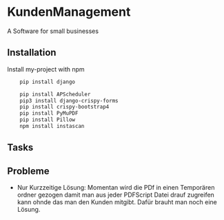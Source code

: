 
# KundenManagement

A Software for small businesses

## Installation

Install my-project with npm

```bash
    pip install django

    pip install APScheduler
    pip3 install django-crispy-forms
    pip install crispy-bootstrap4
    pip install PyMuPDF
    pip install Pillow
    npm install instascan


```
## Tasks

## Probleme

- Nur Kurzzeitige Lösung: Momentan wird die PDf in einen Temporären ordner gezogen  damit man aus jeder PDFScript Datei drauf zugreifen kann ohnde das man den Kunden mitgibt. Dafür brauht man noch eine Lösung.
